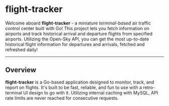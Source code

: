 # flight-tracker

Welcome aboard **flight-tracker** - a miniature *terminal-based* air traffic control center built with Go! This project lets you fetch information on airports and track historical arrival and departure flights from specified airports. Utilizing the Open-Sky API, you can get the most up-to-date historical flight information for departures and arrivals, fetched and refreshed daily!

___ 

## Overview

**flight-tracker** is a Go-based application designed to monitor, track, and report on flights. It's built to be fast, reliable, and fun to use with a retro-terminal UI design to go with it. Utilizing internal caching with MySQL, API rate limits are never reached for consecutive requests.